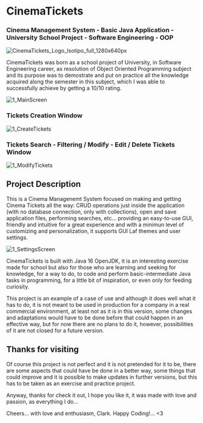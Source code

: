 # CinemaTickets
### Cinema Management System - Basic Java Application - University School Project - Software Engineering - OOP

![CinemaTickets_Logo_Isotipo_full_1280x640px](https://user-images.githubusercontent.com/39943822/142564528-6b2f81ab-871a-49be-8a7f-a9adf56f76ce.png)

CinemaTickets was born as a school project of University, in Software Engineering career, as resolution of Object Oriented Programming subject and its purpose was to demostrate and put on practice all the knowledge acquired along the semester in this subject, which I was able to successfully achieve by getting a 10/10 rating.

![1_MainScreen](https://user-images.githubusercontent.com/39943822/142565252-1ff67dab-237e-44e6-af9a-c80bb951e3fb.png)

### Tickets Creation Window
![1_CreateTickets](https://user-images.githubusercontent.com/39943822/142565979-093adc0f-d470-40e8-aec2-b45e47635928.png)

### Tickets Search - Filtering / Modify - Edit / Delete Tickets Window
![1_ModifyTickets](https://user-images.githubusercontent.com/39943822/142565997-8a085b77-84d1-4a22-acf4-3621189afc88.png)

###
## Project Description
This is a Cinema Managenemt System focused on making and getting Cinema Tickets all the way:
CRUD operations just inside the application (with no database connection, only with collections), open and save application files, performing searches, etc... providing an easy-to-use GUI, friendly and intuitive for a great experience and with a minimun level of customizing and personalization, it supports GUI Laf themes and user settings.

![1_SettingsScreen](https://user-images.githubusercontent.com/39943822/142566009-c0fd22f3-3d41-4308-a38e-02211d99b615.png)

CinemaTickets is built with Java 16 OpenJDK, it is an interesting exercise made for school but also for those who are learning and seeking for knowledge, for a way to do, to code and perform basic-intermediate Java tasks in programming, for a little bit of inspiration, or even only for feeding curiosity.

This project is an example of a case of use and although it does well what it has to do, it is not meant to be used in production for a company in a real commercial environment, at least not as it is in this version, some changes and adaptations would have to be done before that could happen in an effective way, but for now there are no plans to do it, however, possibilities of it are not closed for a future version.

## Thanks for visiting
Of course this project is not perfect and it is not pretended for it to be, there are some aspects that could have be done in a better way, some things that could improve and it is possible to make updates in further versions, but this has to be taken as an exercise and practice project.

Anyway, thanks for check it out, I hope you like it, it was made with love and passion, as everything I do...

Cheers... with love and enthusiasm, Clark.
Happy Coding!... <3

